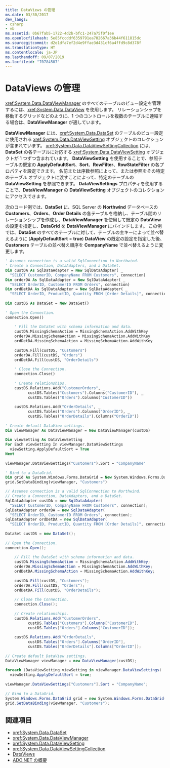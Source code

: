 ```yaml
---
title: DataViews の管理
ms.date: 03/30/2017
dev_langs:
- csharp
- vb
ms.assetid: 0b67fab5-1722-4d2b-bfc1-247a75f0f1ee
ms.openlocfilehash: 5e85fccddf6359791ea702667a36b44f611815dc
ms.sourcegitcommit: d2e1dfa7ef2d4e9ffae3d431cf6a4ffd9c8d378f
ms.translationtype: HT
ms.contentlocale: ja-JP
ms.lasthandoff: 09/07/2019
ms.locfileid: "70784507"
---
```

# <a name="managing-dataviews"></a>DataViews の管理
<xref:System.Data.DataViewManager> のすべてのテーブルのビュー設定を管理するには、<xref:System.Data.DataView> を使用します。 リレーションシップを移動するグリッドなどのように、1 つのコントロールを複数のテーブルに連結する場合は、**DataViewManager** が適しています。  
  
 **DataViewManager** には、<xref:System.Data.DataSet> のテーブルのビュー設定に使用される <xref:System.Data.DataViewSetting> オブジェクトのコレクションが含まれています。 <xref:System.Data.DataViewSettingCollection> には、**DataSet** の各テーブルに対応する <xref:System.Data.DataViewSetting> オブジェクトが 1 つずつ含まれています。 **DataViewSetting** を使用することで、参照テーブルの既定の **ApplyDefaultSort**、**Sort**、**RowFilter**、**RowStateFilter** の各プロパティを設定できます。 名前または序数参照によって、または参照をその特定のテーブル オブジェクトに渡すことによって、特定のテーブルの **DataViewSetting** を参照できます。 **DataViewSettings** プロパティを使用することで、**DataViewManager** の **DataViewSetting** オブジェクトのコレクションにアクセスできます。  
  
 次のコード例では、**DataSet** に、SQL Server の **Northwind** データベースの **Customers**、**Orders**、**Order Details** の各テーブルを格納し、テーブル間のリレーションシップを作成し、**DataViewManager** を使用して既定の **DataView** の設定を指定し、**DataGrid** を **DataViewManager** にバインドします。 この例では、**DataSet** のすべてのテーブルに対して、テーブルの主キーによって並べ替えるように (**ApplyDefaultSort** = **true**) **DataView** の既定の設定を指定した後、**Customers** テーブルの並べ替え順序を **CompanyName** で並べ替えるように変更します。  
  
```vb  
' Assumes connection is a valid SqlConnection to Northwind.  
' Create a Connection, DataAdapters, and a DataSet.  
Dim custDA As SqlDataAdapter = New SqlDataAdapter( _  
  "SELECT CustomerID, CompanyName FROM Customers", connection)  
Dim orderDA As SqlDataAdapter = New SqlDataAdapter( _  
  "SELECT OrderID, CustomerID FROM Orders", connection)  
Dim ordDetDA As SqlDataAdapter = New SqlDataAdapter( _  
  "SELECT OrderID, ProductID, Quantity FROM [Order Details]", connection)  
  
Dim custDS As DataSet = New DataSet()  
  
' Open the Connection.  
connection.Open()  
  
    ' Fill the DataSet with schema information and data.  
    custDA.MissingSchemaAction = MissingSchemaAction.AddWithKey  
    orderDA.MissingSchemaAction = MissingSchemaAction.AddWithKey  
    ordDetDA.MissingSchemaAction = MissingSchemaAction.AddWithKey  
  
    custDA.Fill(custDS, "Customers")  
    orderDA.Fill(custDS, "Orders")  
    ordDetDA.Fill(custDS, "OrderDetails")  
  
    ' Close the Connection.  
    connection.Close()  
  
    ' Create relationships.  
    custDS.Relations.Add("CustomerOrders", _  
          custDS.Tables("Customers").Columns("CustomerID"), _  
          custDS.Tables("Orders").Columns("CustomerID"))  
  
    custDS.Relations.Add("OrderDetails", _  
          custDS.Tables("Orders").Columns("OrderID"), _  
          custDS.Tables("OrderDetails").Columns("OrderID"))  
  
' Create default DataView settings.  
Dim viewManager As DataViewManager = New DataViewManager(custDS)  
  
Dim viewSetting As DataViewSetting  
For Each viewSetting In viewManager.DataViewSettings  
  viewSetting.ApplyDefaultSort = True  
Next  
  
viewManager.DataViewSettings("Customers").Sort = "CompanyName"  
  
' Bind to a DataGrid.  
Dim grid As System.Windows.Forms.DataGrid = New System.Windows.Forms.DataGrid()  
grid.SetDataBinding(viewManager, "Customers")  
```  
  
```csharp  
// Assumes connection is a valid SqlConnection to Northwind.  
// Create a Connection, DataAdapters, and a DataSet.  
SqlDataAdapter custDA = new SqlDataAdapter(  
  "SELECT CustomerID, CompanyName FROM Customers", connection);  
SqlDataAdapter orderDA = new SqlDataAdapter(  
  "SELECT OrderID, CustomerID FROM Orders", connection);  
SqlDataAdapter ordDetDA = new SqlDataAdapter(  
  "SELECT OrderID, ProductID, Quantity FROM [Order Details]", connection);  
  
DataSet custDS = new DataSet();  
  
// Open the Connection.  
connection.Open();  
  
    // Fill the DataSet with schema information and data.  
    custDA.MissingSchemaAction = MissingSchemaAction.AddWithKey;  
    orderDA.MissingSchemaAction = MissingSchemaAction.AddWithKey;  
    ordDetDA.MissingSchemaAction = MissingSchemaAction.AddWithKey;  
  
    custDA.Fill(custDS, "Customers");  
    orderDA.Fill(custDS, "Orders");  
    ordDetDA.Fill(custDS, "OrderDetails");  
  
    // Close the Connection.  
    connection.Close();  
  
    // Create relationships.  
    custDS.Relations.Add("CustomerOrders",  
          custDS.Tables["Customers"].Columns["CustomerID"],  
          custDS.Tables["Orders"].Columns["CustomerID"]);  
  
    custDS.Relations.Add("OrderDetails",  
          custDS.Tables["Orders"].Columns["OrderID"],  
          custDS.Tables["OrderDetails"].Columns["OrderID"]);  
  
// Create default DataView settings.  
DataViewManager viewManager = new DataViewManager(custDS);  
  
foreach (DataViewSetting viewSetting in viewManager.DataViewSettings)  
  viewSetting.ApplyDefaultSort = true;  
  
viewManager.DataViewSettings["Customers"].Sort = "CompanyName";  
  
// Bind to a DataGrid.  
System.Windows.Forms.DataGrid grid = new System.Windows.Forms.DataGrid();  
grid.SetDataBinding(viewManager, "Customers");  
```  
  
## <a name="see-also"></a>関連項目

- <xref:System.Data.DataSet>
- <xref:System.Data.DataViewManager>
- <xref:System.Data.DataViewSetting>
- <xref:System.Data.DataViewSettingCollection>
- [DataViews](dataviews.md)
- [ADO.NET の概要](../ado-net-overview.md)
